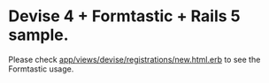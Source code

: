 # Devise 4 + Formtastic + Rails 5 sample.

Please check [app/views/devise/registrations/new.html.erb](app/views/devise/registrations/new.html.erb)
to see the Formtastic usage.
